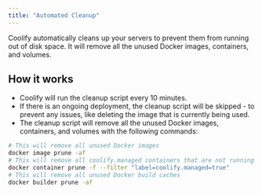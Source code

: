 ```yaml
---
title: "Automated Cleanup"
---
```


Coolify automatically cleans up your servers to prevent them from running out of disk space. It will remove all the unused Docker images, containers, and volumes.

## How it works

- Coolify will run the cleanup script every 10 minutes.
- If there is an ongoing deployment, the cleanup script will be skipped - to prevent any issues, like deleting the image that is currently being used.
- The cleanup script will remove all the unused Docker images, containers, and volumes with the following commands:

```bash
# This will remove all unused Docker images
docker image prune -af
# This will remove all coolify.managed containers that are not running
docker container prune -f --filter "label=coolify.managed=true"
# This will remove all unused Docker build caches
docker builder prune -af
```

